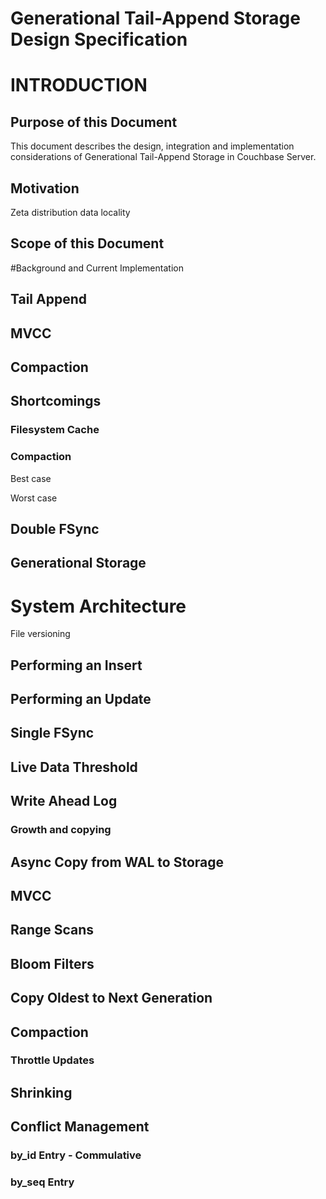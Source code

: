Generational Tail-Append Storage Design Specification
=======================================

# INTRODUCTION

## Purpose of this Document

This document describes the design, integration and implementation considerations of Generational Tail-Append Storage in Couchbase Server.

## Motivation

Zeta distribution
data locality

## Scope of this Document

#Background and Current Implementation

## Tail Append

## MVCC

## Compaction

## Shortcomings

### Filesystem Cache

### Compaction

Best case

Worst case

## Double FSync

## Generational Storage

# System Architecture

File versioning

## Performing an Insert

## Performing an Update

## Single FSync

## Live Data Threshold

## Write Ahead Log

### Growth and copying

## Async Copy from WAL to Storage

## MVCC

## Range Scans

## Bloom Filters

## Copy Oldest to Next Generation

## Compaction

### Throttle Updates

## Shrinking


## Conflict Management

### by_id Entry - Commulative

### by_seq Entry 










